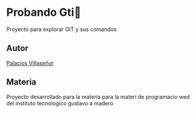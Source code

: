 # Probando Gti🐙
Proyecto para explorar GIT y sus comandos 

## Autor
[Palacios Villaseñor]()

## Materia
Proyecto desarrollado para la materia para la materi de programacio wed del instituto tecnologico gustavo a madero 


